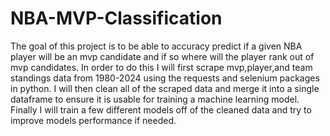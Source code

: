 # NBA-MVP-Classification
The goal of this project is to be able to accuracy predict if a given NBA player will be an mvp candidate and if so where will the player rank out of mvp candidates.
In order to do this I will first scrape mvp,player,and team standings data from 1980-2024 using the requests and selenium packages in python.
I will then clean all of the scraped data and merge it into a single dataframe to ensure it is usable for training a machine learning model.
Finally I will train a few different models off of the cleaned data and try to improve models performance if needed.
